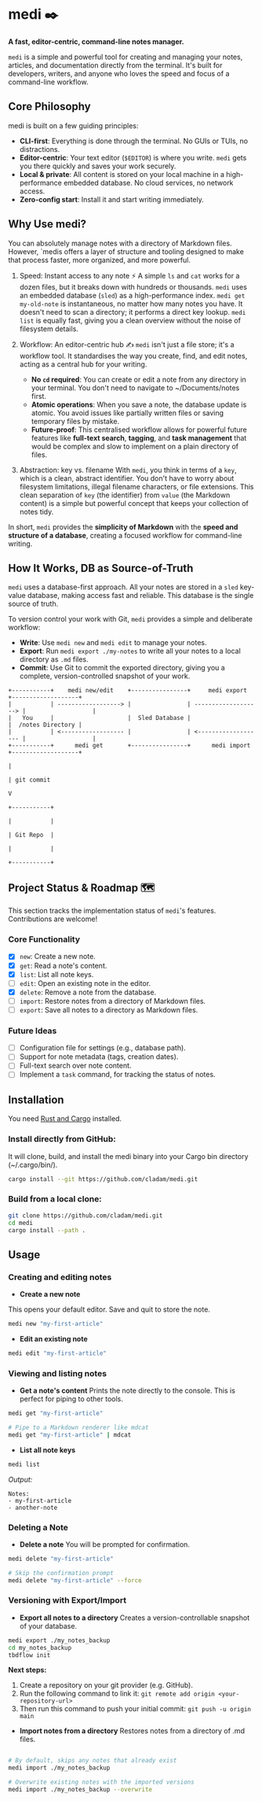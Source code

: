 # medi ✒️

**A fast, editor-centric, command-line notes manager.**

`medi` is a simple and powerful tool for creating and managing your notes, articles, and documentation directly from the terminal. It's built for developers, writers, and anyone who loves the speed and focus of a command-line workflow.

## Core Philosophy

medi is built on a few guiding principles:

- **CLI-first**: Everything is done through the terminal. No GUIs or TUIs, no distractions.
- **Editor-centric**: Your text editor (`$EDITOR`) is where you write. `medi` gets you there quickly and saves your work securely.
- **Local & private**: All content is stored on your local machine in a high-performance embedded database. No cloud services, no network access.
- **Zero-config start**: Install it and start writing immediately.

## Why Use medi?

You can absolutely manage notes with a directory of Markdown files. However, `medis offers a layer of structure and tooling designed to make that process faster, more organized, and more powerful.

1. Speed: Instant access to any note ⚡
   A simple `ls` and `cat` works for a dozen files, but it breaks down with hundreds or thousands. `medi` uses an embedded database (`sled`) as a high-performance index.
   `medi get my-old-note` is instantaneous, no matter how many notes you have. It doesn't need to scan a directory; it performs a direct key lookup.
   `medi list` is equally fast, giving you a clean overview without the noise of filesystem details.

2. Workflow: An editor-centric hub ✍️
   `medi` isn't just a file store; it's a workflow tool. It standardises the way you create, find, and edit notes, acting as a central hub for your writing.

   - **No `cd` required**: You can create or edit a note from any directory in your terminal. You don't need to navigate to ~/Documents/notes first.
   - **Atomic operations**: When you save a note, the database update is atomic. You avoid issues like partially written files or saving temporary files by mistake.
   - **Future-proof**: This centralised workflow allows for powerful future features like **full-text search**, **tagging**, and **task management** that would be complex and slow to implement on a plain directory of files.

3. Abstraction: key vs. filename
   With `medi`, you think in terms of a `key`, which is a clean, abstract identifier. You don't have to worry about filesystem limitations, illegal filename characters, or file extensions. This clean separation of `key` (the identifier) from `value` (the Markdown content) is a simple but powerful concept that keeps your collection of notes tidy.

In short, `medi` provides the **simplicity of Markdown** with the **speed and structure of a database**, creating a focused workflow for command-line writing.

## How It Works, DB as Source-of-Truth

`medi` uses a database-first approach. All your notes are stored in a `sled` key-value database, making access fast and reliable. This database is the single source of truth.

To version control your work with Git, `medi` provides a simple and deliberate workflow:

- **Write**: Use `medi new` and `medi edit` to manage your notes.
- **Export**: Run `medi export ./my-notes` to write all your notes to a local directory as `.md` files.
- **Commit**: Use Git to commit the exported directory, giving you a complete, version-controlled snapshot of your work.

```
+-----------+    medi new/edit    +----------------+     medi export      +-------------------+
|           | ------------------> |                | -------------------> |                   |
|   You     |                     |  Sled Database |                      |  /notes Directory |
|           | <------------------ |                | <------------------- |                   |
+-----------+      medi get       +----------------+      medi import     +-------------------+
                                                                                   |
                                                                                   | git commit
                                                                                   V
                                                                             +-----------+
                                                                             |           |
                                                                             | Git Repo  |
                                                                             |           |
                                                                             +-----------+
```

## Project Status & Roadmap 🗺️

This section tracks the implementation status of `medi`'s features. Contributions are welcome!

### Core Functionality

- [x] `new`: Create a new note.
- [x] `get`: Read a note's content.
- [x] `list`: List all note keys.
- [ ] `edit`: Open an existing note in the editor.
- [x] `delete`: Remove a note from the database.
- [ ] `import`: Restore notes from a directory of Markdown files.
- [ ] `export`: Save all notes to a directory as Markdown files.

### Future Ideas

- [ ] Configuration file for settings (e.g., database path).
- [ ] Support for note metadata (tags, creation dates).
- [ ] Full-text search over note content.
- [ ] Implement a `task` command, for tracking the status of notes.

## Installation

You need [Rust and Cargo](https://www.rust-lang.org/tools/install) installed.

### Install directly from GitHub:

It will clone, build, and install the medi binary into your Cargo bin directory (~/.cargo/bin/).

```bash
cargo install --git https://github.com/cladam/medi.git
```

### Build from a local clone:

```bash
git clone https://github.com/cladam/medi.git
cd medi
cargo install --path .
```

## Usage

### Creating and editing notes

- **Create a new note**

This opens your default editor. Save and quit to store the note.

```bash
medi new "my-first-article"
```

- **Edit an existing note**

```bash
medi edit "my-first-article"
```

### Viewing and listing notes

- **Get a note's content**
Prints the note directly to the console. This is perfect for piping to other tools.

```bash
medi get "my-first-article"

# Pipe to a Markdown renderer like mdcat
medi get "my-first-article" | mdcat
```

- **List all note keys**

```bash
medi list
```

_Output:_

```
Notes:
- my-first-article
- another-note
```

### Deleting a Note

- **Delete a note**
You will be prompted for confirmation.

```bash
medi delete "my-first-article"

# Skip the confirmation prompt
medi delete "my-first-article" --force
```

### Versioning with Export/Import

- **Export all notes to a directory**
Creates a version-controllable snapshot of your database.

```bash
medi export ./my_notes_backup
cd my_notes_backup
tbdflow init
```

**Next steps:**
1. Create a repository on your git provider (e.g. GitHub).
2. Run the following command to link it:
   `git remote add origin <your-repository-url>`
3. Then run this command to push your initial commit:
   `git push -u origin main`

- **Import notes from a directory**
Restores notes from a directory of .md files.

```bash

# By default, skips any notes that already exist
medi import ./my_notes_backup

# Overwrite existing notes with the imported versions
medi import ./my_notes_backup --overwrite
```
